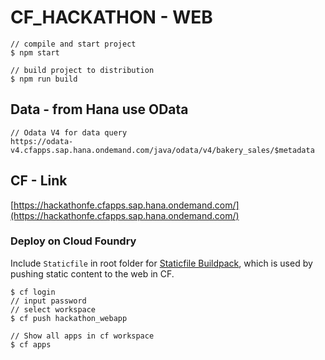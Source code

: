 # CF_HACKATHON - WEB

```gh
// compile and start project
$ npm start

// build project to distribution
$ npm run build
```
## Data - from Hana use OData

```
// Odata V4 for data query
https://odata-v4.cfapps.sap.hana.ondemand.com/java/odata/v4/bakery_sales/$metadata
```

## CF - Link
[https://hackathonfe.cfapps.sap.hana.ondemand.com/](https://hackathonfe.cfapps.sap.hana.ondemand.com/)


### Deploy on Cloud Foundry
Include `Staticfile` in root folder for [Staticfile Buildpack](https://docs.cloudfoundry.org/buildpacks/staticfile/index.html), which is used by pushing static content to the web in CF.

```
$ cf login
// input password
// select workspace
$ cf push hackathon_webapp

// Show all apps in cf workspace
$ cf apps
```
